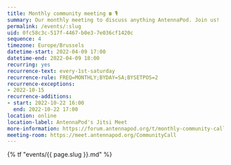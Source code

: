 ```yaml
---
title: Monthly community meeting ☎ 🎙
summary: Our monthly meeting to discuss anything AntennaPod. Join us!
permalink: /events/:slug
uid: 0fc58c3c-517f-4467-b0e3-7e036cf1420c
sequence: 4
timezone: Europe/Brussels
datetime-start: 2022-04-09 17:00
datetime-end: 2022-04-09 18:00
recurring: yes
recurrence-text: every-1st-saturday
recurrence-rule: FREQ=MONTHLY;BYDAY=SA;BYSETPOS=2
recurrence-exceptions:
- 2022-10-15
recurrence-additions:
- start: 2022-10-22 16:00
  end: 2022-10-22 17:00
location: online
location-label: AntennaPod's Jitsi Meet
more-information: https://forum.antennapod.org/t/monthly-community-call/1869
meeting-room: https://meet.antennapod.org/CommunityCall
---
```


{% tf "events/{{ page.slug }}.md" %}
